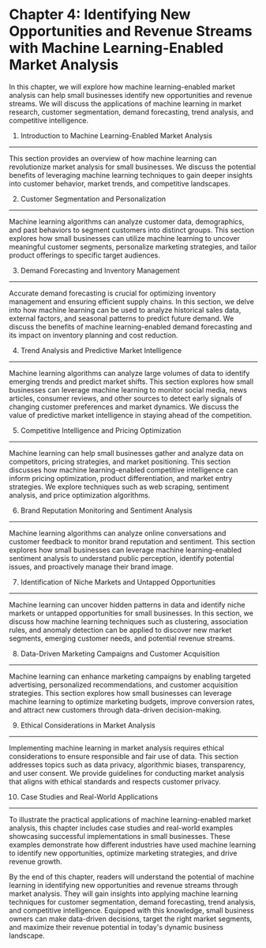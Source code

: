 Chapter 4: Identifying New Opportunities and Revenue Streams with Machine Learning-Enabled Market Analysis
==========================================================================================================

In this chapter, we will explore how machine learning-enabled market analysis can help small businesses identify new opportunities and revenue streams. We will discuss the applications of machine learning in market research, customer segmentation, demand forecasting, trend analysis, and competitive intelligence.

1. Introduction to Machine Learning-Enabled Market Analysis
-----------------------------------------------------------

This section provides an overview of how machine learning can revolutionize market analysis for small businesses. We discuss the potential benefits of leveraging machine learning techniques to gain deeper insights into customer behavior, market trends, and competitive landscapes.

2. Customer Segmentation and Personalization
--------------------------------------------

Machine learning algorithms can analyze customer data, demographics, and past behaviors to segment customers into distinct groups. This section explores how small businesses can utilize machine learning to uncover meaningful customer segments, personalize marketing strategies, and tailor product offerings to specific target audiences.

3. Demand Forecasting and Inventory Management
----------------------------------------------

Accurate demand forecasting is crucial for optimizing inventory management and ensuring efficient supply chains. In this section, we delve into how machine learning can be used to analyze historical sales data, external factors, and seasonal patterns to predict future demand. We discuss the benefits of machine learning-enabled demand forecasting and its impact on inventory planning and cost reduction.

4. Trend Analysis and Predictive Market Intelligence
----------------------------------------------------

Machine learning algorithms can analyze large volumes of data to identify emerging trends and predict market shifts. This section explores how small businesses can leverage machine learning to monitor social media, news articles, consumer reviews, and other sources to detect early signals of changing customer preferences and market dynamics. We discuss the value of predictive market intelligence in staying ahead of the competition.

5. Competitive Intelligence and Pricing Optimization
----------------------------------------------------

Machine learning can help small businesses gather and analyze data on competitors, pricing strategies, and market positioning. This section discusses how machine learning-enabled competitive intelligence can inform pricing optimization, product differentiation, and market entry strategies. We explore techniques such as web scraping, sentiment analysis, and price optimization algorithms.

6. Brand Reputation Monitoring and Sentiment Analysis
-----------------------------------------------------

Machine learning algorithms can analyze online conversations and customer feedback to monitor brand reputation and sentiment. This section explores how small businesses can leverage machine learning-enabled sentiment analysis to understand public perception, identify potential issues, and proactively manage their brand image.

7. Identification of Niche Markets and Untapped Opportunities
-------------------------------------------------------------

Machine learning can uncover hidden patterns in data and identify niche markets or untapped opportunities for small businesses. In this section, we discuss how machine learning techniques such as clustering, association rules, and anomaly detection can be applied to discover new market segments, emerging customer needs, and potential revenue streams.

8. Data-Driven Marketing Campaigns and Customer Acquisition
-----------------------------------------------------------

Machine learning can enhance marketing campaigns by enabling targeted advertising, personalized recommendations, and customer acquisition strategies. This section explores how small businesses can leverage machine learning to optimize marketing budgets, improve conversion rates, and attract new customers through data-driven decision-making.

9. Ethical Considerations in Market Analysis
--------------------------------------------

Implementing machine learning in market analysis requires ethical considerations to ensure responsible and fair use of data. This section addresses topics such as data privacy, algorithmic biases, transparency, and user consent. We provide guidelines for conducting market analysis that aligns with ethical standards and respects customer privacy.

10. Case Studies and Real-World Applications
--------------------------------------------

To illustrate the practical applications of machine learning-enabled market analysis, this chapter includes case studies and real-world examples showcasing successful implementations in small businesses. These examples demonstrate how different industries have used machine learning to identify new opportunities, optimize marketing strategies, and drive revenue growth.

By the end of this chapter, readers will understand the potential of machine learning in identifying new opportunities and revenue streams through market analysis. They will gain insights into applying machine learning techniques for customer segmentation, demand forecasting, trend analysis, and competitive intelligence. Equipped with this knowledge, small business owners can make data-driven decisions, target the right market segments, and maximize their revenue potential in today's dynamic business landscape.

